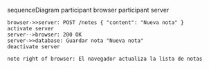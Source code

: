 sequenceDiagram
    participant browser
    participant server

    browser->>server: POST /notes { "content": "Nueva nota" }
    activate server
    server-->browser: 200 OK
    server->>database: Guardar nota "Nueva nota"
    deactivate server

    note right of browser: El navegador actualiza la lista de notas

